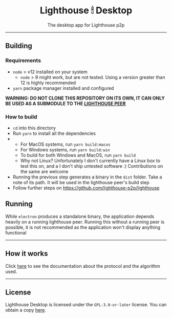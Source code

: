 <h1 align="center">Lighthouse 🕯 Desktop</h1>
<p align="center">The desktop app for Lighthouse p2p</p>

---

## Building

### Requirements

- `node` > v12 installed on your system
  - `node` > 9 might work, but are not tested. Using a version greater than 12 is highly recommended
- `yarn` package manager installed and configured

**WARNING: DO NOT CLONE THIS REPOSITORY ON ITS OWN, IT CAN ONLY BE USED AS A SUBMODULE TO THE [LIGHTHOUSE PEER](https://github.com/lighthouse-p2p/lighthouse)**

### How to build

- `cd` into this directory
- Run `yarn` to install all the dependencies
- - For MacOS systems, run `yarn build:macos`
  - For Windows systems, run `yarn build:win`
  - To build for both Windows and MacOS, run `yarn build`
  - Why not Linux? Unfortunately I don't currently have a Linux box to test this on, and a I don't ship untested software :) Contributions on the same are welcome
- Running the previous step generates a binary in the `dist` folder. Take a note of its path. It will be used in the lighthouse peer's build step
- Follow further steps on https://github.com/lighthouse-p2p/lighthouse

## Running

While `electron` produces a standalone binary, the application depends heavily on a running lighthouse peer. Running this without a running peer is possible, it is not recommended as the application won't display anything functional

---

## How it works

Click [here](https://github.com/lighthouse-p2p/docs) to see the documentation about the protocol and the algorithm used.

---

## License

Lighthouse Desktop is licensed under the `GPL-3.0-or-later` license. You can obtain a copy [here](https://www.gnu.org/licenses/gpl-3.0.html).
